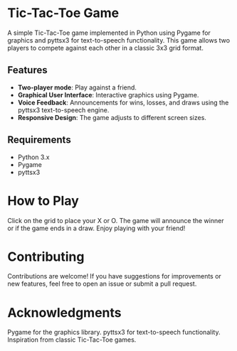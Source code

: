 # Tic-Tac-Toe Game
A simple Tic-Tac-Toe game implemented in Python using Pygame for graphics and pyttsx3 for text-to-speech functionality. This game allows two players to compete against each other in a classic 3x3 grid format.

## Features
- **Two-player mode**: Play against a friend.
- **Graphical User Interface**: Interactive graphics using Pygame.
- **Voice Feedback**: Announcements for wins, losses, and draws using the pyttsx3 text-to-speech engine.
- **Responsive Design**: The game adjusts to different screen sizes.

## Requirements
- Python 3.x
- Pygame
- pyttsx3

# How to Play
Click on the grid to place your X or O.
The game will announce the winner or if the game ends in a draw.
Enjoy playing with your friend!

# Contributing
Contributions are welcome! If you have suggestions for improvements or new features, feel free to open an issue or submit a pull request.

# Acknowledgments
Pygame for the graphics library.
pyttsx3 for text-to-speech functionality.
Inspiration from classic Tic-Tac-Toe games.